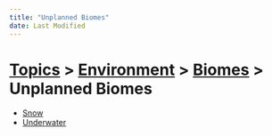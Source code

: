 ```yaml
---
title: "Unplanned Biomes"
date: Last Modified
---
```

# [Topics](../../../topics.md) > [Environment](../../../topics/environment.md) > [Biomes](../../../topics/environment/biomes.md) > Unplanned Biomes
* [Snow](../../../topics/environment/biomes/unplanned-biomes/snow.md)
* [Underwater](../../../topics/environment/biomes/unplanned-biomes/underwater.md)
